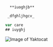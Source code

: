 ```oihgfxcvbn
  **iuoghjb**
````

```` python 
 _dfghljhgcv_
````
``` javascript
var care
## iuyghj
```


![Image of Yaktocat](https://octodex.github.com/images/yaktocat.png)
